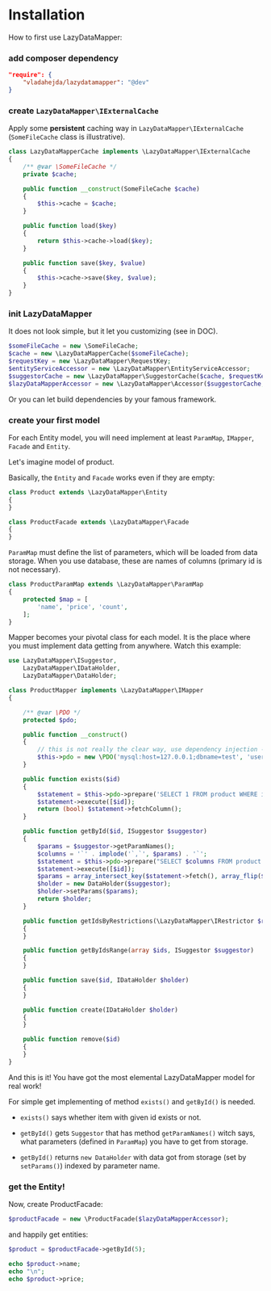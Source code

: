 Installation
===

How to first use LazyDataMapper:

### add composer dependency

```json
"require": {
    "vladahejda/lazydatamapper": "@dev"
}
```

### create `LazyDataMapper\IExternalCache`

Apply some **persistent** caching way in `LazyDataMapper\IExternalCache` (`SomeFileCache` class is illustrative).

```php
class LazyDataMapperCache implements \LazyDataMapper\IExternalCache
{
	/** @var \SomeFileCache */
	private $cache;

	public function __construct(SomeFileCache $cache)
	{
		$this->cache = $cache;
	}

	public function load($key)
	{
		return $this->cache->load($key);
	}

	public function save($key, $value)
	{
		$this->cache->save($key, $value);
	}
}
```

### init LazyDataMapper

It does not look simple, but it let you customizing (see in DOC).

```php
$someFileCache = new \SomeFileCache;
$cache = new \LazyDataMapperCache($someFileCache);
$requestKey = new \LazyDataMapper\RequestKey;
$entityServiceAccessor = new \LazyDataMapper\EntityServiceAccessor;
$suggestorCache = new \LazyDataMapper\SuggestorCache($cache, $requestKey, $entityServiceAccessor);
$lazyDataMapperAccessor = new \LazyDataMapper\Accessor($suggestorCache, $entityServiceAccessor);
```

Or you can let build dependencies by your famous framework.

### create your first model

For each Entity model, you will need implement at least `ParamMap`, `IMapper`, `Facade` and `Entity`.

Let's imagine model of product.

Basically, the `Entity` and `Facade` works even if they are empty:

```php
class Product extends \LazyDataMapper\Entity
{
}

class ProductFacade extends \LazyDataMapper\Facade
{
}
```

`ParamMap` must define the list of parameters, which will be loaded from data storage.
When you use database, these are names of columns (primary id is not necessary).

```php
class ProductParamMap extends \LazyDataMapper\ParamMap
{
	protected $map = [
		'name', 'price', 'count',
	];
}
```

Mapper becomes your pivotal class for each model. It is the place where you must implement data getting from anywhere.
Watch this example:

```php
use LazyDataMapper\ISuggestor,
	LazyDataMapper\IDataHolder,
	LazyDataMapper\DataHolder;

class ProductMapper implements \LazyDataMapper\IMapper
{

	/** @var \PDO */
	protected $pdo;

	public function __construct()
	{
		// this is not really the clear way, use dependency injection - see EntityServiceAccessor customizing DOC
		$this->pdo = new \PDO('mysql:host=127.0.0.1;dbname=test', 'user', 'pass');
	}

	public function exists($id)
	{
		$statement = $this->pdo->prepare('SELECT 1 FROM product WHERE id = ?');
		$statement->execute([$id]);
		return (bool) $statement->fetchColumn();
	}

	public function getById($id, ISuggestor $suggestor)
	{
		$params = $suggestor->getParamNames();
		$columns = '`' . implode('`,`', $params) . '`';
		$statement = $this->pdo->prepare("SELECT $columns FROM product WHERE id = ?");
		$statement->execute([$id]);
		$params = array_intersect_key($statement->fetch(), array_flip($params));
		$holder = new DataHolder($suggestor);
		$holder->setParams($params);
		return $holder;
	}

	public function getIdsByRestrictions(\LazyDataMapper\IRestrictor $restrictor)
	{
	}

	public function getByIdsRange(array $ids, ISuggestor $suggestor)
	{
	}

	public function save($id, IDataHolder $holder)
	{
	}

	public function create(IDataHolder $holder)
	{
	}

	public function remove($id)
	{
	}
}
```

And this is it! You have got the most elemental LazyDataMapper model for real work!

For simple get implementing of method `exists()` and `getById()` is needed.

- `exists()` says whether item with given id exists or not.

- `getById()` gets `Suggestor` that has method `getParamNames()` witch says,
what parameters (defined in `ParamMap`) you have to get from storage.
- `getById()` returns `new DataHolder` with data got from storage (set by `setParams()`) indexed by parameter name.

### get the Entity!

Now, create ProductFacade:

```php
$productFacade = new \ProductFacade($lazyDataMapperAccessor);
```

and happily get entities:

```php
$product = $productFacade->getById(5);

echo $product->name;
echo "\n";
echo $product->price;
```

